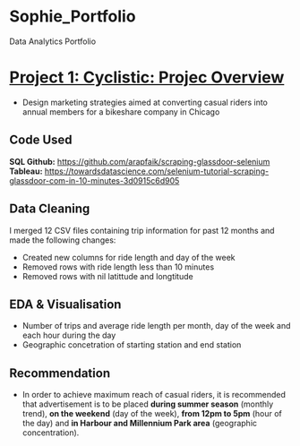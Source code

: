 # Sophie_Portfolio
Data Analytics Portfolio

# [Project 1: Cyclistic: Projec Overview](https://github.com/sommyl/Sophie-Portfolio/)
* Design marketing strategies aimed at converting casual riders into annual members for a bikeshare company in Chicago

## Code Used
**SQL Github:** https://github.com/arapfaik/scraping-glassdoor-selenium  
**Tableau:** https://towardsdatascience.com/selenium-tutorial-scraping-glassdoor-com-in-10-minutes-3d0915c6d905  

## Data Cleaning
I merged 12 CSV files containing trip information for past 12 months and made the following changes:

*	Created new columns for ride length and day of the week
*	Removed rows with ride length less than 10 minutes
*	Removed rows with nil latittude and longtitude

## EDA & Visualisation 
* Number of trips and average ride length per month, day of the week and each hour during the day  
* Geographic concetration of starting station and end station

## Recommendation
* In order to achieve maximum reach of casual riders, it is recommended that advertisement is to be placed  **during summer season** (monthly trend), **on the weekend** (day of the week), **from 12pm to 5pm** (hour of the day) and **in Harbour and Millennium Park area** (geographic concentration).
